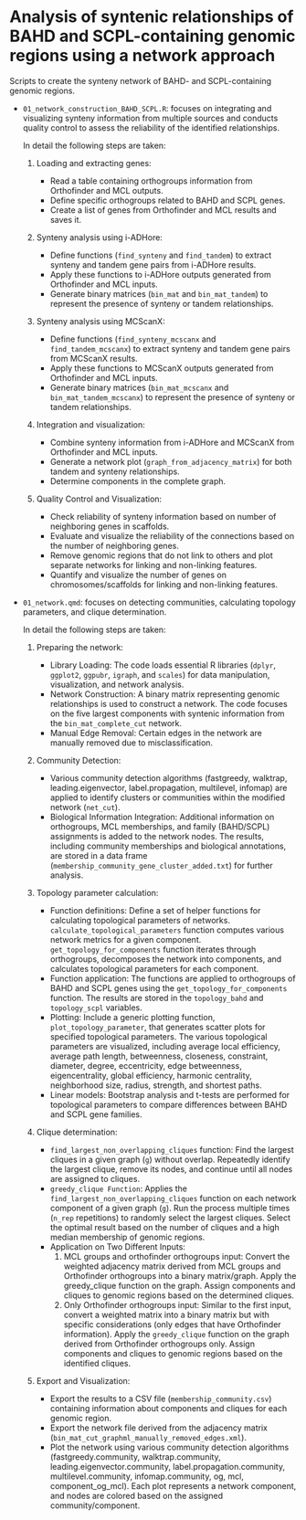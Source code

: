 # Analysis of syntenic relationships of BAHD and SCPL-containing genomic regions using a network approach

Scripts to create the synteny network of BAHD- and SCPL-containing genomic regions. 

- `01_network_construction_BAHD_SCPL.R`: focuses on integrating and 
  visualizing synteny information from multiple sources and conducts quality 
  control to assess the reliability of the identified relationships.
  
  In detail the following steps are taken:
  

    1. Loading and extracting genes:
        - Read a table containing orthogroups information from Orthofinder and MCL outputs.
        - Define specific orthogroups related to BAHD and SCPL genes.
        - Create a list of genes from Orthofinder and MCL results and saves it.

    2. Synteny analysis using i-ADHore:
        - Define functions (`find_synteny` and `find_tandem`) to extract 
          synteny and tandem gene pairs from i-ADHore results.
        - Apply these functions to i-ADHore outputs generated from Orthofinder 
          and MCL inputs.
        - Generate binary matrices (`bin_mat` and `bin_mat_tandem`) to 
          represent the presence of synteny or tandem relationships.

    3. Synteny analysis using MCScanX:
        - Define functions (`find_synteny_mcscanx` and `find_tandem_mcscanx`) 
          to extract synteny and tandem gene pairs from MCScanX results.
        - Apply these functions to MCScanX outputs generated from Orthofinder 
          and MCL inputs.
        - Generate binary matrices (`bin_mat_mcscanx` and 
          `bin_mat_tandem_mcscanx`) to represent the presence of synteny or 
          tandem relationships.
          
    4. Integration and visualization:
        - Combine synteny information from i-ADHore and MCScanX from Orthofinder 
          and MCL inputs.
        - Generate a network plot (`graph_from_adjacency_matrix`) for 
           both tandem and synteny relationships.
        - Determine components in the complete graph.

    5. Quality Control and Visualization:
        - Check reliability of synteny information based on number of 
          neighboring genes in scaffolds.
        - Evaluate and visualize the reliability of the connections based on 
          the number of neighboring genes.
        - Remove genomic regions that do not link to others and plot separate 
          networks for linking and non-linking features.
        - Quantify and visualize the number of genes on chromosomes/scaffolds
          for linking and non-linking features.
          
- `01_network.qmd`: focuses on detecting communities, calculating topology
  parameters, and clique determination.
  
  In detail the following steps are taken:
  
  
    1. Preparing the network:
        - Library Loading: The code loads essential R libraries 
            (`dplyr`, `ggplot2`, `ggpubr`, `igraph`, and `scales`) for data 
            manipulation, visualization, and network analysis.
        - Network Construction: A binary matrix representing genomic relationships 
            is used to construct a network. The code focuses on the five 
            largest components with syntenic information from the 
            `bin_mat_complete_cut` network.
        - Manual Edge Removal: Certain edges in the network are manually 
            removed due to misclassification. 
            
    2. Community Detection:
        - Various community detection algorithms 
            (fastgreedy, walktrap, leading.eigenvector, label.propagation, 
            multilevel, infomap) are applied to identify clusters or communities 
            within the modified network (`net_cut`).
        - Biological Information Integration: Additional information on 
            orthogroups, MCL memberships, and family (BAHD/SCPL) assignments is 
            added to the network nodes. The results, including community 
            memberships and biological annotations, are stored in a data frame
            (`membership_community_gene_cluster_added.txt`) for further analysis.
            
    3. Topology parameter calculation:
        - Function definitions: Define a set of helper functions 
            for calculating topological parameters of networks.
            `calculate_topological_parameters` function computes various 
            network metrics for a given component.
            `get_topology_for_components` function iterates through 
            orthogroups, decomposes the network into components, 
            and calculates topological parameters for each component.
        - Function application: The functions are applied to orthogroups of 
            BAHD and SCPL genes using the `get_topology_for_components` function.
            The results are stored in the `topology_bahd` and `topology_scpl` 
            variables.
        - Plotting: Include a generic plotting function, 
            `plot_topology_parameter`, that generates scatter plots for 
            specified topological parameters.
            The various topological parameters are visualized, 
            including average local efficiency, average path length, 
            betweenness, closeness, constraint, diameter, degree, 
            eccentricity, edge betweenness, eigencentrality, global 
            efficiency, harmonic centrality, neighborhood size, radius, 
            strength, and shortest paths.
        - Linear models: Bootstrap analysis and t-tests are performed for 
            topological parameters to compare differences between 
            BAHD and SCPL gene families.

    4. Clique determination:
        - `find_largest_non_overlapping_cliques` function:
            Find the largest cliques in a given graph (`g`) without overlap.
            Repeatedly identify the largest clique, remove its nodes, 
            and continue until all nodes are assigned to cliques.
        - `greedy_clique Function`: Applies the 
            `find_largest_non_overlapping_cliques` function on each network 
            component of a given graph (`g`).
            Run the process multiple times (`n_rep` repetitions) to randomly 
            select the largest cliques.
            Select the optimal result based on the number of cliques and a 
            high median membership of genomic regions.
        - Application on Two Different Inputs:
            1. MCL groups and orthofinder orthogroups input:
                Convert the weighted adjacency matrix derived from 
                MCL groups and Orthofinder orthogroups into a binary matrix/graph.
                Apply the greedy_clique function on the graph.
                Assign components and cliques to genomic regions based on the 
                determined cliques.
            2. Only Orthofinder orthogroups input:
                Similar to the first input, convert a weighted matrix into a 
                binary matrix but with specific considerations (only edges
                that have Orthofinder information).
                Apply the `greedy_clique` function on the graph derived from 
                Orthofinder orthogroups only.
                Assign components and cliques to genomic regions based on the 
                identified cliques.

    5. Export and Visualization:
        - Export the results to a CSV file (`membership_community.csv`) 
            containing information about components and cliques for each 
            genomic region.
        - Export the network file derived from the adjacency matrix 
            (`bin_mat_cut_graphml_manually_removed_edges.xml`).
        - Plot the network using various community detection algorithms 
            (fastgreedy.community, walktrap.community, 
            leading.eigenvector.community, label.propagation.community, 
            multilevel.community, infomap.community, og, mcl, component_og_mcl).
            Each plot represents a network component, and nodes are colored 
            based on the assigned community/component.

